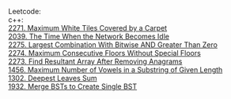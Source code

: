 Leetcode:\
c++:\
[2271. Maximum White Tiles Covered by a Carpet](https://github.com/Double-T1/leetcode/blob/main/2201-2400/2271.%20Maximum%20White%20Tiles%20Covered%20by%20a%20Carpet/solution.cpp)\
[2039. The Time When the Network Becomes Idle](https://github.com/Double-T1/leetcode/new/main/2201-2400/2271.%20Maximum%20White%20Tiles%20Covered%20by%20a%20Carpet)\
[2275. Largest Combination With Bitwise AND Greater Than Zero](https://github.com/Double-T1/leetcode/tree/main/2201-2400/2275.%20Largest%20Combination%20With%20Bitwise%20AND%20Greater%20Than%20Zero)\
[2274. Maximum Consecutive Floors Without Special Floors](https://github.com/Double-T1/leetcode/tree/main/2201-2400/2274.%20Maximum%20Consecutive%20Floors%20Without%20Special%20Floors)\
[2273. Find Resultant Array After Removing Anagrams](https://github.com/Double-T1/leetcode/tree/main/1200-1400/1302.%20Deepest%20Leaves%20Sum)\
[1456. Maximum Number of Vowels in a Substring of Given Length](https://github.com/Double-T1/leetcode/new/main/1200-1400/1302.%20Deepest%20Leaves%20Sum)\
[1302. Deepest Leaves Sum](https://github.com/Double-T1/leetcode/blob/main/1200-1400/1302.%20Deepest%20Leaves%20Sum/solution.cpp)\
[1932. Merge BSTs to Create Single BST](https://github.com/Double-T1/leetcode/tree/main/1800-2000/1932.%20Merge%20BSTs%20to%20Create%20Single%20BST) 

